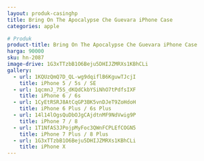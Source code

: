 ```yaml
---
layout: produk-casinghp
title: Bring On The Apocalypse Che Guevara iPhone Case
categories: apple

# Produk
product-title: Bring On The Apocalypse Che Guevara iPhone Case
harga: 90000
sku: hn-2087
image-drive: 1G3xTTzbB1O6Beju5DHIJZMRXs1KBhCLi
gallery:
  - url: 1KQUzQmQ7D_QL-wg9dqiflB6KguwTJcjI
    title: iPhone 5 / 5s / SE
  - url: 1qcmnJ_75S_dKQdCkbYSiNhO7tPdfsIXF
    title: iPhone 6 / 6s
  - url: 1CyEtRSRJ8AtCqGP3BK5vnDJeT9ZoHdoH
    title: iPhone 6 Plus / 6s Plus
  - url: 14l14lOgsQuDbOJgCAjdtnMF9NdVwig9P
    title: iPhone 7 / 8
  - url: 1T1NfAS3JPojpMyFoc3QWnFCPLEfCOGN5
    title: iPhone 7 Plus / 8 Plus
  - url: 1G3xTTzbB1O6Beju5DHIJZMRXs1KBhCLi
    title: iPhone X
---
```

